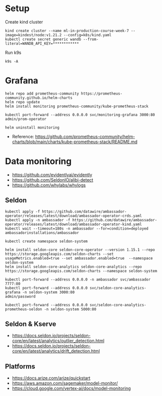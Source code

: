 
# Setup 

Create kind cluster 

```
kind create cluster --name ml-in-production-course-week-7 --image=kindest/node:v1.21.2 --config=k8s/kind.yaml
kubectl create secret generic wandb --from-literal=WANDB_API_KEY=************
```

Run k9s 

```
k9s -A
```


# Grafana 



```
helm repo add prometheus-community https://prometheus-community.github.io/helm-charts
helm repo update
helm install monitoring prometheus-community/kube-prometheus-stack

kubectl port-forward --address 0.0.0.0 svc/monitoring-grafana 3000:80
admin/prom-operator

helm uninstall monitoring 
```

- Reference: https://github.com/prometheus-community/helm-charts/blob/main/charts/kube-prometheus-stack/README.md


# Data monitoring 

- https://github.com/evidentlyai/evidently
- https://github.com/SeldonIO/alibi-detect
- https://github.com/whylabs/whylogs 


## Seldon 

```
kubectl apply -f https://github.com/datawire/ambassador-operator/releases/latest/download/ambassador-operator-crds.yaml
kubectl apply -n ambassador -f https://github.com/datawire/ambassador-operator/releases/latest/download/ambassador-operator-kind.yaml
kubectl wait --timeout=180s -n ambassador --for=condition=deployed ambassadorinstallations/ambassador

kubectl create namespace seldon-system

helm install seldon-core seldon-core-operator --version 1.15.1 --repo https://storage.googleapis.com/seldon-charts --set usageMetrics.enabled=true --set ambassador.enabled=true  --namespace seldon-system
helm install seldon-core-analytics seldon-core-analytics --repo https://storage.googleapis.com/seldon-charts --namespace seldon-system

kubectl port-forward --address 0.0.0.0 -n ambassador svc/ambassador 7777:80
kubectl port-forward --address 0.0.0.0 svc/seldon-core-analytics-grafana -n seldon-system 3000:80    
admin/password

kubectl port-forward --address 0.0.0.0 svc/seldon-core-analytics-prometheus-seldon -n seldon-system 5000:80

```


## Seldon & Kserve

- https://docs.seldon.io/projects/seldon-core/en/latest/analytics/outlier_detection.html
- https://docs.seldon.io/projects/seldon-core/en/latest/analytics/drift_detection.html


## Platforms 

- https://docs.arize.com/arize/quickstart
- https://aws.amazon.com/sagemaker/model-monitor/
- https://cloud.google.com/vertex-ai/docs/model-monitoring



